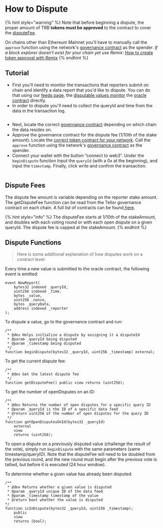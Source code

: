 # How to Dispute

{% hint style="warning" %}
Note that before beginning a dispute, the proper amount of TRB **tokens must be approved** to the contract to cover the [disputeFee](how-to-dispute.md#dispute-fees).&#x20;

On chains other than Ethereum Mainnet you'll have to manually call the `approve` function using the network's [governance contract](https://docs.tellor.io/tellor/the-basics/contracts-reference) as the spender.  _If a block explorer doesn't exist for your chain yet use Remix:_ [How to create token approval with Remix](https://tellor.io/blog/how-to-create-token-approval-transactions-with-remix/)
{% endhint %}

## Tutorial

* First you'll need to monitor the transactions that reporters submit on chain and identify a data report that you'd like to dispute.   You can do that using our [feeds page](https://feed.tellor.io), the [disputable values monitor](https://github.com/tellor-io/disputable-values-monitor) the [oracle contract](https://docs.tellor.io/tellor/the-basics/contracts-reference) directly.
* In order to dispute you'll need to collect the queryId and time from the data in the transaction log.&#x20;

<figure><img src="../.gitbook/assets/HowToDispute_ReportLogScreenShot.png" alt=""><figcaption></figcaption></figure>

* Next, locate the correct [governance contract](https://docs.tellor.io/tellor/the-basics/contracts-reference) depending on which chain the data resides on. &#x20;
* Approve the governance contract for the dispute fee (1/10th of the stake amount). Locate the [correct token contract for your network](https://docs.tellor.io/tellor/the-basics/contracts-reference). Call the `approve` function using the network's [governance contract](https://docs.tellor.io/tellor/the-basics/contracts-reference) as the spender.
* Connect your wallet with the button “connect to web3”. Under the `beginDispute` function Input the `queryId` (with a 0x at the beginning), and input the `timestamp`. Finally, click write and confirm the transaction.

<figure><img src="../.gitbook/assets/EtherscanDispute.png" alt=""><figcaption></figcaption></figure>

## Dispute Fees

The dispute fee amount is variable depending on the reporter stake amount. The getDisputeFee function can be read from the Tellor governance contract on each chain. A full list of contracts can be found[ here](../the-basics/contracts-reference.md).

{% hint style="info" %}
The disputeFee starts at 1/10th of the stakeAmount, and doubles with each voting round or with each open dispute on a given queryId. The dispute fee is capped at the stakeAmount.
{% endhint %}

## Dispute Functions

> Here is some additional explanation of how disputes work on a contract level:

Every time a new value is submitted to the oracle contract, the following event is emitted:

```solidity
event NewReport(
    bytes32 indexed _queryId,
    uint256 indexed _time,
    bytes _value,
    uint256 _nonce,
    bytes _queryData,
    address indexed _reporter
);
```

To dispute a value, go to the governance contract and run:

```solidity
/**
 * @dev Helps initialize a dispute by assigning it a disputeId
 * @param _queryId being disputed
 * @param _timestamp being disputed
 */
function beginDispute(bytes32 _queryId, uint256 _timestamp) external;
```

To get the current dispute fee:

```solidity
/**
 * @dev Get the latest dispute fee
 */
function getDisputeFee() public view returns (uint256);
```

To get the number of openDisputes on an ID:

```solidity
/**
 * @dev Returns the number of open disputes for a specific query ID
 * @param _queryId is the ID of a specific data feed
 * @return uint256 of the number of open disputes for the query ID
 */
function getOpenDisputesOnId(bytes32 _queryId)
    external
    view
    returns (uint256);
```

To open a dispute on a previously disputed value (challenge the result of the vote), simply run `beginDispute` with the same parameters (same timestamp/queryID). Note that the disputeFee will need to be doubled from the previous round, and the new round must begin after the previous vote is tallied, but before it is executed (24 hour window).

To determine whether a given value has already been disputed:

```solidity
/**
 * @dev Returns whether a given value is disputed
 * @param _queryId unique ID of the data feed
 * @param _timestamp timestamp of the value
 * @return bool whether the value is disputed
*/
function isInDispute(bytes32 _queryId, uint256 _timestamp);
    public
    view
    returns (bool);
```
